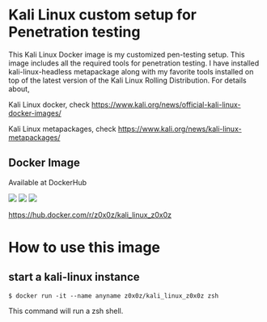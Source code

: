 # Kali Linux custom setup for Penetration testing
This Kali Linux Docker image is my customized pen-testing setup. This image includes all the required tools for penetration testing. I have installed kali-linux-headless metapackage along with my favorite tools installed on top of the latest version of the Kali Linux Rolling Distribution. For details about,

Kali Linux docker, check https://www.kali.org/news/official-kali-linux-docker-images/

Kali Linux metapackages, check https://www.kali.org/news/kali-linux-metapackages/

## Docker Image
Available at DockerHub

![](https://img.shields.io/badge/version-latest-blue)
![](https://img.shields.io/badge/2.5%20GB-23%20layers-blue)
![](https://images.microbadger.com/badges/license/z0x0z/kali_linux_z0x0z:pentest.svg)
 
https://hub.docker.com/r/z0x0z/kali_linux_z0x0z

# How to use this image

## start a kali-linux instance
`$ docker run -it --name anyname z0x0z/kali_linux_z0x0z zsh`

This command will run a zsh shell.
